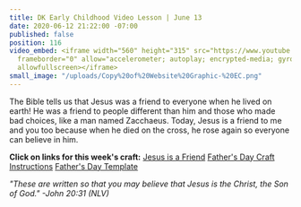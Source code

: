 ```yaml
---
title: DK Early Childhood Video Lesson | June 13
date: 2020-06-12 21:22:00 -07:00
published: false
position: 116
video_embed: <iframe width="560" height="315" src="https://www.youtube.com/embed/Y9eoE-k5jMA"
  frameborder="0" allow="accelerometer; autoplay; encrypted-media; gyroscope; picture-in-picture"
  allowfullscreen></iframe>
small_image: "/uploads/Copy%20of%20Website%20Graphic-%20EC.png"
---
```


The Bible tells us that Jesus was a friend to everyone when he lived on earth! He was a friend to people different than him and those who made bad choices, like a man named Zacchaeus. Today, Jesus is a friend to me and you too because when he died on the cross, he rose again so everyone can believe in him.

**Click on links for this week's craft:**
[Jesus is a Friend](https://drive.google.com/file/d/1U6zaTxEvdUPQpcA7GqblJ_KKewhaCv59/view?usp=sharing)
[Father's Day Craft Instructions](https://drive.google.com/file/d/10lRyQ-Jp_fkynQa7K0nIjgjkz8ervsqN/view?usp=sharing)
[Father's Day Template](https://drive.google.com/file/d/1PB9PP2nliJRgpcF1Yf1wypHy4-D5JRvA/view?usp=sharing)

*"These are written so that you may believe that Jesus is the Christ, the Son of God." -John 20:31 (NLV)*